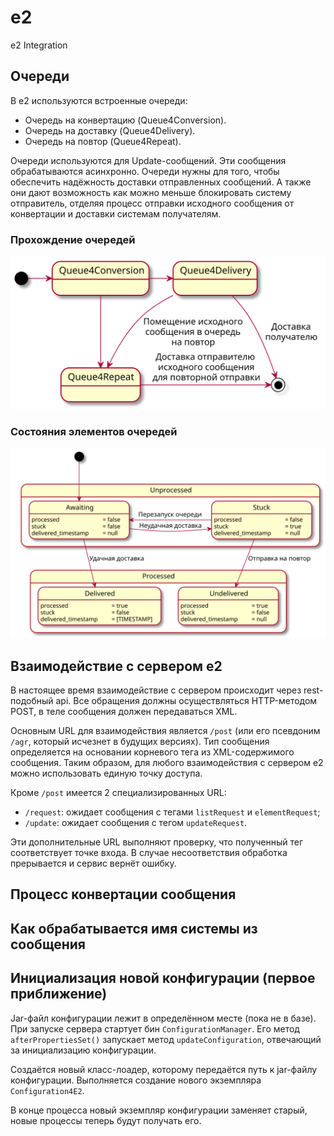 # e2

e2 Integration

## Очереди

В e2 используются встроенные очереди:

* Очередь на конвертацию (Queue4Conversion).
* Очередь на доставку (Queue4Delivery).
* Очередь на повтор (Queue4Repeat).

Очереди используются для Update-сообщений. Эти сообщения обрабатываются асинхронно.
Очереди нужны для того, чтобы обеспечить надёжность доставки отправленных сообщений.
А также они дают возможность как можно меньше блокировать систему отправитель,
отделяя процесс отправки исходного сообщения от конвертации и доставки
системам получателям.

### Прохождение очередей

![](documentation/e2.%20Прохождение%20очередей.svg)

### Состояния элементов очередей

![](documentation/e2.%20Состояния%20элемента%20очереди.svg)

## Взаимодействие с сервером e2

В настоящее время взаимодействие с сервером происходит через
rest-подобный api. Все обращения должны осуществляться HTTP-методом
POST, в теле сообщения должен передаваться XML.

Основным URL для взаимодействия является `/post` (или его псевдоним
`/agr`, который исчезнет в будущих версиях). Тип сообщения определяется
на основании корневого тега из XML-содержимого сообщения. Таким образом,
для любого взаимодействия с сервером e2 можно использовать единую точку
доступа.

Кроме `/post` имеется 2 специализированных URL:

* `/request`: ожидает сообщения с тегами `listRequest` и
  `elementRequest`;
* `/update`: ожидает сообщения с тегом `updateRequest`.

Эти дополнительные URL выполняют проверку, что полученный тег
соответствует точке входа. В случае несоответствия обработка прерывается
и сервис вернёт ошибку.


## Процесс конвертации сообщения


## Как обрабатывается имя системы из сообщения

## Инициализация новой конфигурации (первое приближение)

Jar-файл конфигурации лежит в определённом месте (пока не в базе). При
запуске сервера стартует бин `ConfigurationManager`. Его метод
`afterPropertiesSet()` запускает метод `updateConfiguration`, отвечающий
за инициализацию конфигурации.

Создаётся новый класс-лоадер, которому передаётся путь к jar-файлу
конфигурации. Выполняется создание нового экземпляра `Configuration4E2`.

В конце процесса новый экземпляр конфигурации заменяет старый, новые
процессы теперь будут получать его.